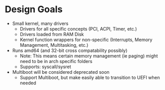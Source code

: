 # Design Goals
- Small kernel, many drivers
    - Drivers for all specific concepts (PCI, ACPI, Timer, etc.)
    - Drivers loaded from RAM Disk
    - Kernel function wrappers for non-specific (Interrupts, Memory Management, Multitasking, etc.)
- Runs amd64 (and 32-bit cross compatability possibly)
    - Note: This means certain memory management (ie paging) might need to be in arch specific folders
    - Supports: syscall/sysret
- Multiboot will be considered deprecated soon
    - Support Multiboot, but make easily able to transition to UEFI when needed
